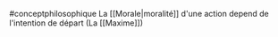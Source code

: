#conceptphilosophique 
La [[Morale|moralité]] d'une action depend de l'intention de départ (La [[Maxime]])

